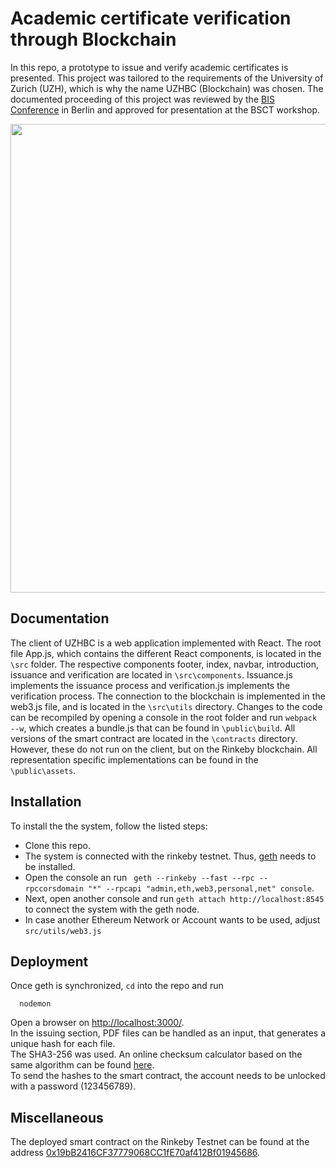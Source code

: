 #  Academic certificate verification through Blockchain
In this repo, a prototype to issue and verify academic certificates is presented. This project was tailored to the requirements of the University of Zurich (UZH), which is why the name UZHBC (Blockchain) was chosen. The documented proceeding of this project was reviewed by the [BIS Conference](http://bis.ue.poznan.pl/bis2018/) in Berlin and approved for presentation at the BSCT workshop.

<img src="https://github.com/jgresc/UZHBC/blob/master/public/images/Issuance.PNG?raw=true" width="750">

## Documentation
The client of UZHBC is a web application implemented with React. The root file App.js, which contains the different React components, is located in the `\src` folder. The respective components footer, index, navbar, introduction, issuance and verification are located in `\src\components`. Issuance.js implements the issuance process and verification.js implements the verification process. The connection to the blockchain is implemented in the web3.js file, and is located in the `\src\utils` directory. Changes to the code can be recompiled by opening a console in the root folder and run `webpack --w`, which creates a bundle.js that can be found in `\public\build`. All versions of the smart contract are located in the `\contracts` directory. However, these do not run on the client, but on the Rinkeby blockchain. All representation specific implementations can be found in the `\public\assets`.

## Installation
To install the the system, follow the listed steps:

* Clone this repo.
* The system is connected with the rinkeby testnet. Thus, [geth](https://github.com/ethereum/go-ethereum/wiki/geth) needs to be installed.
* Open the console an run ` geth --rinkeby --fast --rpc --rpccorsdomain "*" --rpcapi "admin,eth,web3,personal,net" console`.
* Next, open another console and run `geth attach http://localhost:8545` to connect the system with the geth node.
* In case another Ethereum Network or Account wants to be used, adjust `src/utils/web3.js`

## Deployment

Once geth is synchronized, `cd` into the repo and run
```
  nodemon
```
Open a browser on [http://localhost:3000/](http://localhost:3000/).<br />
In the issuing section, PDF files can be handled as an input, that generates a unique hash for each file.<br />
The SHA3-256 was used. An online checksum calculator based on the same algorithm can be found [here](https://emn178.github.io/online-tools/sha3_256_checksum.html). <br/>
To send the hashes to the smart contract, the account needs to be unlocked with a password (123456789).

## Miscellaneous

The deployed smart contract on the Rinkeby Testnet can be found at the address [0x19bB2416CF37779068CC1fE70af412Bf01945686](https://rinkeby.etherscan.io/address/0x19bb2416cf37779068cc1fe70af412bf01945686).
